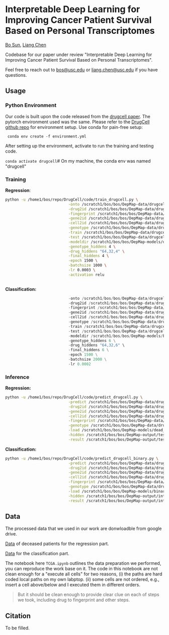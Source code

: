# Interpretable Deep Learning for Improving Cancer Patient Survival Based on Personal Transcriptomes

[Bo Sun](bsun0802.github.io), [Liang Chen](https://lianglab.usc.edu/people.html)

Codebase for our paper under review "Interpretable Deep Learning for Improving Cancer Patient Survival Based on Personal Transcriptomes".

Feel free to reach out to bos@usc.edu or liang.chen@usc.edu if you have questions.

## Usage

### Python Environment

Our code is built upon the code released from the [drugcell paper](https://www.cell.com/cancer-cell/pdf/S1535-6108(20)30488-8.pdf). The pytorch environment used was the same. Please refer to the [DrugCell github repo](https://github.com/idekerlab/DrugCell) for environment setup. Use conda for pain-free setup:

` conda env create -f environment.yml`



After setting up the environment, activate to run the training and testing code. 

`conda activate drugcell`# On my machine, the conda env was named "drugcell" 



### Training

**Regression**:

```bash
python -u /home1/bos/repo/DrugCell/code/train_drugcell.py \
                            -onto /scratch1/bos/bos/DepMap-data/drugcell-GDC-dead-patient/drugcell_ont.txt \
                            -drug2id /scratch1/bos/bos/DepMap-data/drugcell-GDC-dead-patient/drug2ind.txt \
                            -fingerprint /scratch1/bos/bos/DepMap-data/drugcell-GDC-dead-patient/drug2fingerprint.txt \
                            -gene2id /scratch1/bos/bos/DepMap-data/drugcell-GDC-dead-patient/gene2ind.txt \
                            -cell2id /scratch1/bos/bos/DepMap-data/drugcell-GDC-dead-patient/cell2ind.txt \
                            -genotype /scratch1/bos/bos/DepMap-data/drugcell-GDC-dead-patient/cell2expr_zscore.txt \
                            -train /scratch1/bos/bos/DepMap-data/drugcell-GDC-dead-patient/drugcell_train_log_v2.txt  \
                            -test /scratch1/bos/bos/DepMap-data/drugcell-GDC-dead-patient/drugcell_val_log_v2.txt  \
                            -modeldir /scratch1/bos/bos/DepMap-models/dead_interp \
                            -genotype_hiddens 4 \
                            -drug_hiddens "64,32,4" \
                            -final_hiddens 4 \
                            -epoch 1500 \
                            -batchsize 1000 \
                            -lr 0.0003 \
                            -activation relu 
                            
```

**Classification:**

```python -u /home1/bos/repbasho/DrugCell/code/train_drugcell_binary.py \
                            -onto /scratch1/bos/bos/DepMap-data/drugcell-GDC-alive-patient/drugcell_ont.txt \
                            -drug2id /scratch1/bos/bos/DepMap-data/drugcell-GDC-alive-patient/drug2ind.txt \
                            -fingerprint /scratch1/bos/bos/DepMap-data/drugcell-GDC-alive-patient/drug2fingerprint.txt \
                            -gene2id /scratch1/bos/bos/DepMap-data/drugcell-GDC-alive-patient/gene2ind.txt \
                            -cell2id /scratch1/bos/bos/DepMap-data/drugcell-GDC-alive-patient/cell2ind.txt \
                            -genotype /scratch1/bos/bos/DepMap-data/drugcell-GDC-alive-patient/cell2expr_zscore.txt \
                            -train /scratch1/bos/bos/DepMap-data/drugcell-GDC-alive-patient/drugcell_train_v2.txt  \
                            -test /scratch1/bos/bos/DepMap-data/drugcell-GDC-alive-patient/drugcell_val_v2.txt  \
                            -modeldir /scratch1/bos/bos/DepMap-models/binary_interp \
                            -genotype_hiddens 6 \
                            -drug_hiddens "64,32,6" \
                            -final_hiddens 6 \
                            -epoch 1500 \
                            -batchsize 2000 \
                            -lr 0.0002
```

### Inference

**Regression:**

```bash
python -u /home1/bos/repo/DrugCell/code/predict_drugcell.py \
                            -predict /scratch1/bos/bos/DepMap-data/drugcell-GDC-dead-patient/drugcell_test_log_v2.txt \
                            -drug2id /scratch1/bos/bos/DepMap-data/drugcell-GDC-dead-patient/drug2ind.txt \
                            -gene2id /scratch1/bos/bos/DepMap-data/drugcell-GDC-dead-patient/gene2ind.txt \
                            -cell2id /scratch1/bos/bos/DepMap-data/drugcell-GDC-dead-patient/cell2ind.txt \
                            -fingerprint /scratch1/bos/bos/DepMap-data/drugcell-GDC-dead-patient/drug2fingerprint.txt \
                            -genotype /scratch1/bos/bos/DepMap-data/drugcell-GDC-dead-patient/cell2expr_zscore.txt \
                            -load /scratch1/bos/bos/DepMap-models/dead_interp/model_1440.pt \
                            -hidden /scratch1/bos/bos/DepMap-output/test_dead/hidden \
                            -result /scratch1/bos/bos/DepMap-output/test_dead/result 
```



**Classification:**

```bash
python -u /home1/bos/repo/DrugCell/code/predict_drugcell_binary.py \
                            -predict /scratch1/bos/bos/DepMap-data/drugcell-GDC-alive-patient/drugcell_interpret.txt \
                            -drug2id /scratch1/bos/bos/DepMap-data/drugcell-GDC-alive-patient/drug2ind.txt \
                            -gene2id /scratch1/bos/bos/DepMap-data/drugcell-GDC-alive-patient/gene2ind.txt \
                            -cell2id /scratch1/bos/bos/DepMap-data/drugcell-GDC-alive-patient/cell2ind.txt \
                            -fingerprint /scratch1/bos/bos/DepMap-data/drugcell-GDC-alive-patient/drug2fingerprint.txt \
                            -genotype /scratch1/bos/bos/DepMap-data/drugcell-GDC-alive-patient/cell2expr_zscore.txt \
                            -load /scratch1/bos/bos/DepMap-models/binary_interp/model_1380.pt \
                            -hidden /scratch1/bos/bos/DepMap-output/int_binary/hidden \
                            -result /scratch1/bos/bos/DepMap-output/int_binary/result
```



## Data

The processed data that we used in our work are donwloadble from google drive. 

[Data](https://drive.google.com/file/d/10_oMfrG4dmg1eZCZQnn4V7g2lHdxfY82/view?usp=sharing) of deceased patients for the regression part.

[Data](https://drive.google.com/file/d/1W7wn1RiqrIsigqnrLneYe46Gtu42J5YM/view?usp=sharing) for the classification part.



The notebook here `TCGA.ipynb` outlines the data preparation we performed, you can reproduce the work base on it. The code in this notebook are not clean enough for a "execute all cells" for two reasons, (i) the paths are hard coded local paths on my own labptop. (ii) some cells are not ordered, e.g., insert a cell above/below and I executed them in different orders. 

> But it should be clean enough to provide clear clue on each of steps we took, including drug to fingerprint and other steps.





## Citation

To be filled. 